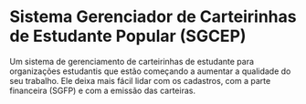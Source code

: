 # Sistema Gerenciador de Carteirinhas de Estudante Popular (SGCEP)

Um sistema de gerenciamento de carteirinhas de estudante para organizações estudantis que estão começando a aumentar a qualidade do seu trabalho. Ele deixa mais fácil lidar com os cadastros, com a parte financeira (SGFP) e com a emissão das carteiras.
